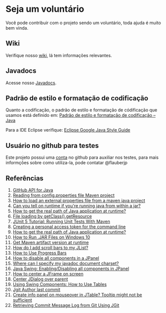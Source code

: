 # Seja um voluntário

Você pode contribuir com o projeto sendo um voluntário, toda ajuda é muito bem vinda.

## Wiki
Verifique nosso [wiki](https://github.com/flauberjp/my-git-usage-evidences/wiki), lá tem informações relevantes.

## Javadocs
Acesse nosso [Javadocs](https://flauberjp.github.io/my-git-usage-evidences/docs).

## Padrão de estilo e formatação de codificação
Quanto a codificação, o padrão de estilo e formatação de códificação que usamos está definido em: [Padrão de estilo e formatação de codificação – Java](https://flauberjp.wordpress.com/2020/06/06/padrao-de-estilo-e-formatacao-de-codificacao-java/)  

Para a IDE Eclipse verifique: [Eclipse Google Java Style Guide](http://www.practicesofmastery.com/post/eclipse-google-java-style-guide/)

## Usuário no github para testes

Este projeto possui uma [conta](https://github.com/mygitusageevicencesapp) no github para auxiliar nos testes, para mais informções sobre como utiliza-la, pode contatar @flauberjp
  

## Referências
1. [GitHub API for Java](https://github-api.kohsuke.org/)
2. [Reading from config.properties file Maven project](https://stackoverflow.com/questions/35008377/reading-from-config-properties-file-maven-project)
3. [How to load an external properties file from a maven java project](https://stackoverflow.com/questions/34712885/how-to-load-an-external-properties-file-from-a-maven-java-project)
4. [Can you tell on runtime if you're running java from within a jar?](https://stackoverflow.com/questions/482560/can-you-tell-on-runtime-if-youre-running-java-from-within-a-jar)
5. [How to get the real path of Java application at runtime?](https://stackoverflow.com/questions/4032957/how-to-get-the-real-path-of-java-application-at-runtime)
6. [File loading by getClass().getResource](https://stackoverflow.com/questions/14089146/file-loading-by-getclass-getresource)
7. [JUnit 5 Tutorial: Running Unit Tests With Maven](https://www.petrikainulainen.net/programming/testing/junit-5-tutorial-running-unit-tests-with-maven/)
8. [Creating a personal access token for the command line](https://help.github.com/en/github/authenticating-to-github/creating-a-personal-access-token-for-the-command-line)
9. [How to get the real path of Java application at runtime?](https://stackoverflow.com/a/43553093/6771132)
10. [How to Run .JAR Files on Windows 10](https://appuals.com/how-to-run-jar-files-on-windows-10/)
11. [Get Maven artifact version at runtime](https://stackoverflow.com/a/2713013/6771132)
12. [How do I add scroll bars to my JList?](http://helpdesk.objects.com.au/java/how-do-i-add-scroll-bars-to-my-jlist)
13. [How to Use Progress Bars](https://docs.oracle.com/javase/tutorial/uiswing/components/progress.html#bars)
14. [How to disable all components in a JPanel](https://stackoverflow.com/a/39909519/6771132)
15. [Where can I specify my javadoc document charset?](https://stackoverflow.com/questions/13302881/where-can-i-specify-my-javadoc-document-charset)
16. [Java Swing: Enabling/Disabling all components in JPanel](https://stackoverflow.com/a/10986504/6771132)
17. [How to center a JFrame on screen](https://alvinalexander.com/blog/post/jfc-swing/how-center-jframe-java-swing/)
18. [Center JDialog over parent](https://stackoverflow.com/questions/10030947/center-jdialog-over-parent)
19. [Using Swing Components: How to Use Tables](https://docs.oracle.com/javase/tutorial/uiswing/components/table.html#combobox)
20. [Jgit Author last commit](https://stackoverflow.com/a/45954947/6771132)
21. [Create info panel on mouseover in JTable? Tooltip might not be sufficient](https://stackoverflow.com/a/11532503/6771132)
22. [Retrieving Commit Message Log from Git Using JGit](https://stackoverflow.com/a/24671762/6771132)
